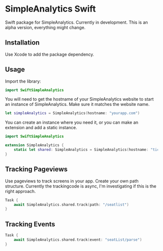# SimpleAnalytics Swift
Swift package for SimpleAnalytics. Currently in development. This is an alpha version, everything might change.

## Installation
Use Xcode to add the package dependency.

## Usage
Import the library:
```Swift
import SwiftSimpleAnalytics
```

You will need to get the hostname of your SimpleAnalytics website to start an instance of SimpleAnalytics. Make sure it matches the website name.
```Swift
let simpleAnalytics = SimpleAnalytics(hostname: "yourapp.com")
```

You can create an instance where you need it, or you can make an extension and add a static instance.
```Swift
import SwiftSimpleAnalytics

extension SimpleAnalytics {
    static let shared: SimpleAnalytics = SimpleAnalytics(hostname: "ticketmeester.skipper.studio")
}
```

## Tracking Pageviews
Use pageviews to track screens in your app. Create your own path structure. Currently the trackingcode is async, I'm investigating if this is the right approach. 
```Swift
Task {
    await SimpleAnalytics.shared.track(path: "/seatlist")
}
```

## Tracking Events
```Swift
Task {
    await SimpleAnalytics.shared.track(event: "seatList/parse")
}
```